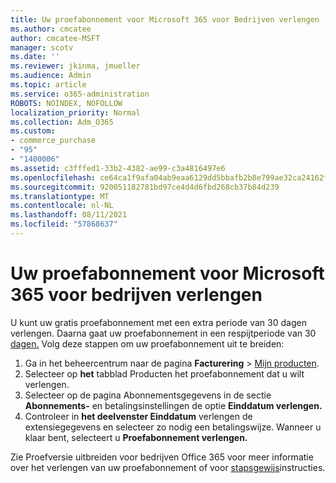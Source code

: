 ```yaml
---
title: Uw proefabonnement voor Microsoft 365 voor Bedrijven verlengen
ms.author: cmcatee
author: cmcatee-MSFT
manager: scotv
ms.date: ''
ms.reviewer: jkinma, jmueller
ms.audience: Admin
ms.topic: article
ms.service: o365-administration
ROBOTS: NOINDEX, NOFOLLOW
localization_priority: Normal
ms.collection: Adm_O365
ms.custom:
- commerce_purchase
- "95"
- "1400006"
ms.assetid: c3fffed1-33b2-4382-ae99-c3a4816497e6
ms.openlocfilehash: ce64ca1f9afa04ab9eaa6129dd5bbafb2b8e799ae32ca24162fd5c8bac7d84fd
ms.sourcegitcommit: 920051182781bd97ce4d4d6fbd268cb37b84d239
ms.translationtype: MT
ms.contentlocale: nl-NL
ms.lasthandoff: 08/11/2021
ms.locfileid: "57868637"
---
```

# <a name="extend-your-trial-for-microsoft-365-for-business"></a>Uw proefabonnement voor Microsoft 365 voor bedrijven verlengen

U kunt uw gratis proefabonnement met een extra periode van 30 dagen verlengen. Daarna gaat uw proefabonnement in een respijtperiode van 30 [dagen.](https://docs.microsoft.com/alchemyinsights/grace-period-for-microsoft-365-free-trial) Volg deze stappen om uw proefabonnement uit te breiden:
  
1. Ga in het beheercentrum naar de pagina **Facturering** \> [Mijn producten](https://go.microsoft.com/fwlink/p/?linkid=842054).
2. Selecteer op **het** tabblad Producten het proefabonnement dat u wilt verlengen.
3. Selecteer op de pagina Abonnementsgegevens in de sectie **Abonnements-** en betalingsinstellingen de optie **Einddatum verlengen.**
4. Controleer in **het deelvenster Einddatum** verlengen de extensiegegevens en selecteer zo nodig een betalingswijze. Wanneer u klaar bent, selecteert u **Proefabonnement verlengen.**

Zie Proefversie uitbreiden voor bedrijven Office 365 voor meer informatie over het verlengen van uw proefabonnement of voor [stapsgewijs](https://docs.microsoft.com/microsoft-365/commerce/extend-your-trial)instructies.